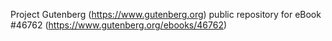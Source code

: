 Project Gutenberg (https://www.gutenberg.org) public repository for eBook #46762 (https://www.gutenberg.org/ebooks/46762)
